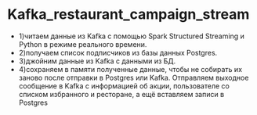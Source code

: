 # Kafka_restaurant_campaign_stream
- 1)читаем данные из Kafka с помощью Spark Structured Streaming и Python в режиме реального времени.
- 2)получаем список подписчиков из базы данных Postgres.
- 3)джойним данные из Kafka с данными из БД.
- 4)сохраняем в памяти полученные данные, чтобы не собирать их заново после отправки в Postgres или Kafka.
Отправляем выходное сообщение в Kafka с информацией об акции, пользователе со списком избранного и ресторане, а ещё вставляем записи в Postgres
